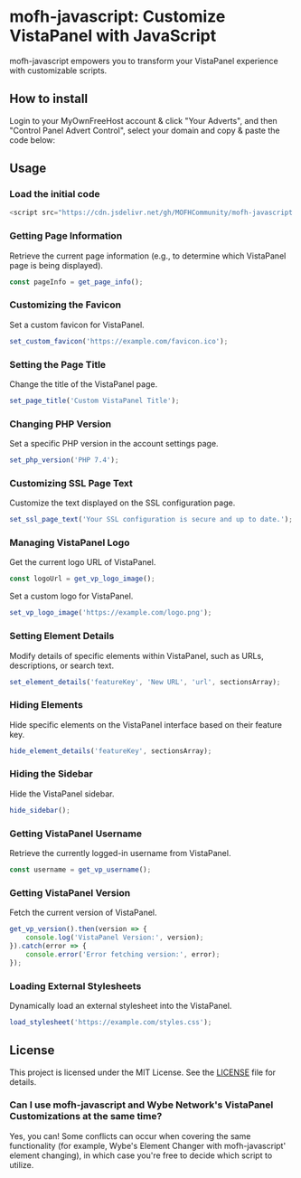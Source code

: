 # mofh-javascript: Customize VistaPanel with JavaScript

mofh-javascript empowers you to transform your VistaPanel experience with customizable scripts. 

## How to install
Login to your MyOwnFreeHost account & click "Your Adverts", and then "Control Panel Advert Control", select your domain and copy & paste the code below: 


## Usage
### Load the initial code
```js
<script src="https://cdn.jsdelivr.net/gh/MOFHCommunity/mofh-javascript.js/mofh-javascript.js"></script>
```

### Getting Page Information

Retrieve the current page information (e.g., to determine which VistaPanel page is being displayed).

```javascript
const pageInfo = get_page_info();
```

### Customizing the Favicon

Set a custom favicon for VistaPanel.

```javascript
set_custom_favicon('https://example.com/favicon.ico');
```

### Setting the Page Title

Change the title of the VistaPanel page.

```javascript
set_page_title('Custom VistaPanel Title');
```

### Changing PHP Version

Set a specific PHP version in the account settings page.

```javascript
set_php_version('PHP 7.4');
```

### Customizing SSL Page Text

Customize the text displayed on the SSL configuration page.

```javascript
set_ssl_page_text('Your SSL configuration is secure and up to date.');
```

### Managing VistaPanel Logo

Get the current logo URL of VistaPanel.

```javascript
const logoUrl = get_vp_logo_image();
```

Set a custom logo for VistaPanel.

```javascript
set_vp_logo_image('https://example.com/logo.png');
```

### Setting Element Details

Modify details of specific elements within VistaPanel, such as URLs, descriptions, or search text.

```javascript
set_element_details('featureKey', 'New URL', 'url', sectionsArray);
```

### Hiding Elements

Hide specific elements on the VistaPanel interface based on their feature key.

```javascript
hide_element_details('featureKey', sectionsArray);
```

### Hiding the Sidebar

Hide the VistaPanel sidebar.

```javascript
hide_sidebar();
```

### Getting VistaPanel Username

Retrieve the currently logged-in username from VistaPanel.

```javascript
const username = get_vp_username();
```

### Getting VistaPanel Version

Fetch the current version of VistaPanel.

```javascript
get_vp_version().then(version => {
    console.log('VistaPanel Version:', version);
}).catch(error => {
    console.error('Error fetching version:', error);
});
```

### Loading External Stylesheets

Dynamically load an external stylesheet into the VistaPanel.

```javascript
load_stylesheet('https://example.com/styles.css');
```

## License

This project is licensed under the MIT License. See the [LICENSE](LICENSE) file for details.

### Can I use mofh-javascript and Wybe Network's VistaPanel Customizations at the same time?
Yes, you can! Some conflicts can occur when covering the same functionality (for example, Wybe's Element Changer with mofh-javascript' element changing), in which case you're free to decide which script to utilize.
